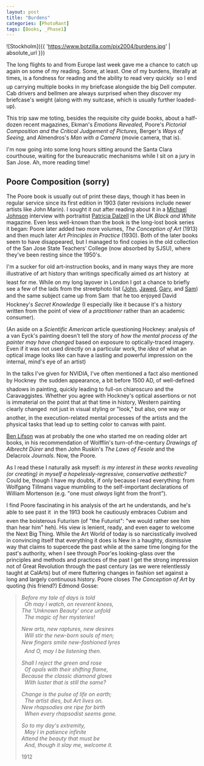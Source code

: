 ```yaml
---
layout: post
title: "Burdens"
categories: [PhotoRant]
tags: [Books, _Phase1]
---
```


![Stockholm]({{ 'https://www.botzilla.com/pix2004/burdens.jpg' | absolute_url }})

The long flights to and from Europe last week gave me a chance to catch up again on some of my reading. Some, at least. One of my burdens, literally at times, is a fondness for reading and the ability to read very quickly &#151; so I end up carrying multiple books in my briefcase alongside the big Dell computer. Cab drivers and bellmen are always surprised when they discover  my briefcase's weight (along with my suitcase, which is usually further loaded-up).

<!--more-->

This trip saw me toting, besides the requisite city guide books, about a half-dozen recent magazines, Ekman's <i>Emotions Revealed,</i> Poore's <i>Pictorial Composition and the Critical Judgement of Pictures,</i>  Berger's <i>Ways of Seeing,</i> and Almendros's <i>Man with a Camera</i> (movie camera, that is).

I'm now going into some long hours sitting around the Santa Clara courthouse, waiting for the bureaucratic mechanisms while I sit on a jury in San Jose. Ah, more reading time!

## Poore Composition (sorry)

The Poore book is usually out of print these days, though it has been in regular service since its first edition in 1903 (later revisions include newer artists like John Marin). I sought it out after reading about it in a <a href="http://www.37thframe.com/">Michael Johnson</a> interview with portraitist <a href="http://www.ecva.org/exhibition/light/pages/dalzell.html">Patricia Dalzell</a> in the UK <i>Black and White</i> magazine. Even less well-known than the book is the long-lost book series it began: Poore later added two more volumes, <i>The Conception of Art</i> (1913) and then much later <i>Art Principles in Practice</i> (1930). Both of the later books seem to have disappeared, but I managed to find copies in the old collection of the San Jose State Teachers' College (now absorbed by SJSU), where they've been resting since the 1950's.

I'm a sucker for old art-instruction books, and in many ways they are more illustrative of art history than writings specifically aimed <i>as</i> art history &#151; at least for me. While on my long layover in London I got a chance to briefly see a few of the lads from the streetphoto list (<a href="http://www.pinkheadedbug.com">John</a>, <a href="http://www.cupidity.f9.co.uk/Photos/AsceticCrap/">Jawed</a>, <a href="http://www.gaspweb.co.uk/plog/">Gary</a>, and <a href="http://homepage.mac.com/samanthony/PhotoAlbum14.html">Sam</a>) and the same subject came up from Sam &#151; that he too enjoyed David Hockney's <i>Secret Knowledge</i> (I especially like it because it's a history written from the point of view of a <i>practitioner</i> rather than an academic consumer).

(An aside on a <i>Scientific American</i> article questioning Hockney: analysis of a van Eyck's painting doesn't tell the story of <i>how the mental process of the painter may have changed</i> based on exposure to optically-traced imagery. Even if it was not used directly on a particular work, the <i>idea</i> of what an optical image looks like can have a lasting and powerful impression on the internal, mind's eye of an artist)

In the talks I've given for NVIDIA, I've often mentioned a fact also mentioned by Hockney &#151; the sudden appearance, a bit before 1500 AD, of well-defined shadows in painting, quickly leading to full-on chiaroscuro and the Caravaggistes. Whether you agree with Hockney's optical assertions or not is immaterial on the point that at that time in history, Western painting clearly changed &#151; not just in visual styling or "look," but also, one way or another, in the execution-related mental processes of the artists and the physical tasks that lead up to setting color to canvas with paint.

<a href="http://www.benlifson.com">Ben Lifson</a> was at probably the one who started me on reading older art books, in his recommendation of Wolfflin's turn-of-the-century <i>Drawings of Albrecht D&uuml;rer</i> and then John Ruskin's <i>The Laws of Fesole</i> and the Delacroix <i>Journals.</i> Now, the Poore.

As I read these I naturally ask myself: <i>is my interest in these works revealing (or creating) in myself a hopelessly-regressive, conservative aethestic?</i> Could be, though I have my doubts, if only because I read everything: from Wolfgang Tillmans vague mumbling to the self-important declarations of William Mortenson (e.g. "one must <i>always</i> light from the front").

I find Poore fascinating in his analysis of the art he understands, and he's able to see past it &#151; in the 1913 book he cautiously embraces Cubism and even the boisterous Futurism (of "the Futurist": "we would rather see him than hear him" heh). His view is lenient, ready, and even eager to welcome the Next Big Thing. While the Art World of today is so narcisstically involved in convincing itself that everything it does is New in a haughty, dismissive way that claims to supercede the past while at the same time longing for the past's authority, when I see through Poor'es looking-glass over the principles and methods and practices of the past I get the strong impression not of Great Revolution through the past century (as we were relentlessly taught at CalArts) but of mere fluttering changes in fashion set against a long and largely continuous history. Poore closes <i>The Conception of Art</i> by quoting (his friend?) Edmond Gosse:

> <i>Before my tale of days is told<br>
&nbsp;&nbsp;Oh may I watch, on reverent knees, <br>
The 'Unknown Beauty' once unfold<br>
&nbsp;&nbsp;The magic of her mysteries!</i>
> 
> <i>New arts, new raptures, new desires<br>
&nbsp;&nbsp;Will stir the new-born souls of men;<br>
New fingers smite new-fashioned lyres &#151;<br>
&nbsp;&nbsp;And O, may I be listening then.</i>
> 
> <i>Shall I reject the green and rose<br>&nbsp;&nbsp;Of opals with their shifting flame, <br>Because the classic diamond glows<br>&nbsp;&nbsp;With luster that is still the same?</i>
> 
> <i>Change is the pulse of life on earth; <br>&nbsp;&nbsp;The artist dies, but Art lives on. <br>New rhapsodies are ripe for birth<br>&nbsp;&nbsp;When every rhapsodist seems gone.</i>
> 
> <i>So to my day's extremity, <br>&nbsp;&nbsp;May I in patience infinite<br>Attend the beauty that must be<br>&nbsp;&nbsp;And, though it slay me, welcome it.</i>
>
> 1912
